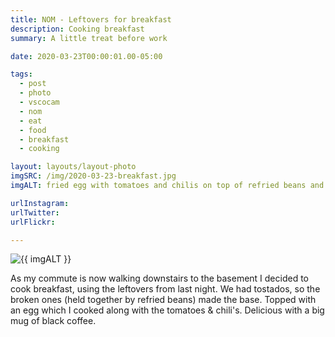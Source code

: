 ```yaml
---
title: NOM - Leftovers for breakfast
description: Cooking breakfast
summary: A little treat before work

date: 2020-03-23T00:00:01.00-05:00

tags:
  - post
  - photo
  - vscocam
  - nom
  - eat
  - food
  - breakfast
  - cooking

layout: layouts/layout-photo
imgSRC: /img/2020-03-23-breakfast.jpg
imgALT: fried egg with tomatoes and chilis on top of refried beans and tostados

urlInstagram:
urlTwitter:
urlFlickr:

---
```

<p><img class="u-photo img-polaroid" src="{{ imgSRC }}" alt="{{ imgALT }}"></p>

As my commute is now walking downstairs to the basement I decided to cook breakfast, using the leftovers from last night. We had tostados, so the broken ones (held together by refried beans) made the base. Topped with an egg which I cooked along with the tomatoes &amp; chili's. Delicious with a big mug of black coffee.
